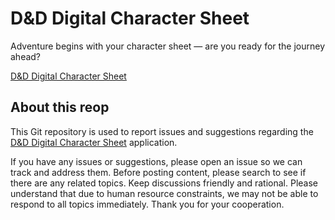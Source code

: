 # D&D Digital Character Sheet

Adventure begins with your character sheet — are you ready for the journey ahead?

[D&D Digital Character Sheet](https://dnd-character.fucod.com/)

## About this reop

This Git repository is used to report issues and suggestions regarding the [D&D Digital Character Sheet](https://dnd-character.fucod.com/) application.

If you have any issues or suggestions, please open an issue so we can track and address them. Before posting content, please search to see if there are any related topics. Keep discussions friendly and rational. Please understand that due to human resource constraints, we may not be able to respond to all topics immediately. Thank you for your cooperation.
